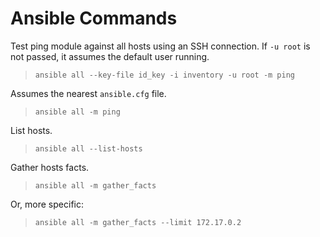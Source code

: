 # Ansible Commands

Test ping module against all hosts using an SSH connection. If `-u root` is not passed, it assumes the default user running.
> `ansible all --key-file id_key -i inventory -u root -m ping`

Assumes the nearest `ansible.cfg` file.
> `ansible all -m ping`

List hosts.
> `ansible all --list-hosts`

Gather hosts facts.
> `ansible all -m gather_facts`

Or, more specific:
> `ansible all -m gather_facts --limit 172.17.0.2`